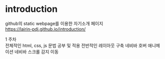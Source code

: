 # introduction
github의 static webpage를 이용한 자기소개 페이지  
https://lairin-pdj.github.io/introduction/


1 주차  
전체적인 html, css, js 문법 공부 및 적용
전반적인 레이아웃 구축
네비바 호버 애니메이션
네비바 스크롤 감지 이동
